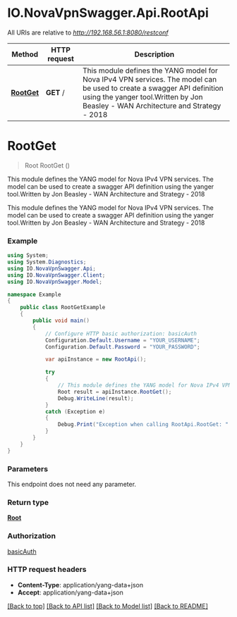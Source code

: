# IO.NovaVpnSwagger.Api.RootApi

All URIs are relative to *http://192.168.56.1:8080/restconf*

Method | HTTP request | Description
------------- | ------------- | -------------
[**RootGet**](RootApi.md#rootget) | **GET** / | This module defines the YANG model for Nova IPv4 VPN services. The model can be used to create a swagger API definition using the yanger tool.Written by Jon Beasley - WAN Architecture and Strategy - 2018


<a name="rootget"></a>
# **RootGet**
> Root RootGet ()

This module defines the YANG model for Nova IPv4 VPN services. The model can be used to create a swagger API definition using the yanger tool.Written by Jon Beasley - WAN Architecture and Strategy - 2018

This module defines the YANG model for Nova IPv4 VPN services. The model can be used to create a swagger API definition using the yanger tool.Written by Jon Beasley - WAN Architecture and Strategy - 2018

### Example
```csharp
using System;
using System.Diagnostics;
using IO.NovaVpnSwagger.Api;
using IO.NovaVpnSwagger.Client;
using IO.NovaVpnSwagger.Model;

namespace Example
{
    public class RootGetExample
    {
        public void main()
        {
            // Configure HTTP basic authorization: basicAuth
            Configuration.Default.Username = "YOUR_USERNAME";
            Configuration.Default.Password = "YOUR_PASSWORD";

            var apiInstance = new RootApi();

            try
            {
                // This module defines the YANG model for Nova IPv4 VPN services. The model can be used to create a swagger API definition using the yanger tool.Written by Jon Beasley - WAN Architecture and Strategy - 2018
                Root result = apiInstance.RootGet();
                Debug.WriteLine(result);
            }
            catch (Exception e)
            {
                Debug.Print("Exception when calling RootApi.RootGet: " + e.Message );
            }
        }
    }
}
```

### Parameters
This endpoint does not need any parameter.

### Return type

[**Root**](Root.md)

### Authorization

[basicAuth](../README.md#basicAuth)

### HTTP request headers

 - **Content-Type**: application/yang-data+json
 - **Accept**: application/yang-data+json

[[Back to top]](#) [[Back to API list]](../README.md#documentation-for-api-endpoints) [[Back to Model list]](../README.md#documentation-for-models) [[Back to README]](../README.md)

